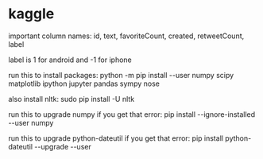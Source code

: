 # kaggle

important column names:
id, text, favoriteCount, created, retweetCount, label

label is 1 for android and -1 for iphone

run this to install packages:
python -m pip install --user numpy scipy matplotlib ipython jupyter pandas sympy nose

also install nltk:
sudo pip install -U nltk

run this to upgrade numpy if you get that error:
pip install --ignore-installed --user numpy

run this to upgrade python-dateutil if you get that error:
pip install python-dateutil --upgrade --user